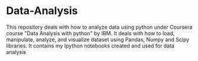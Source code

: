 # Data-Analysis
This repository deals with how to analyze data using python under Coursera course "Data Analysis with python" by IBM. It deals with how to load, manipulate, analyze, and visualize dataset using Pandas, Numpy and Scipy libraries. 
It contains my Ipython notebooks created and used for data analysis 
